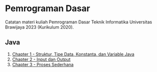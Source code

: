# Pemrograman Dasar
Catatan materi kuliah Pemrograman Dasar Teknik Informatika Universitas Brawijaya 2023 (Kurikulum 2020).

## Java
1. [Chapter 1 - Struktur, Tipe Data, Konstanta, dan Variable Java](https://github.com/yogarn/pemdas/blob/ba3ced555f21222c0a6d0ff969f7ed3d41700bc9/courses/1_struktur_tipe_data.md)
2. [Chapter 2 - Input dan Output](https://github.com/yogarn/pemdas/blob/ee37bb66f05bb87a6450daf0c6c66c728f1dff7b/courses/2_input_output.md)
3. [Chapter 3 - Proses Sederhana](https://github.com/yogarn/pemdas/blob/cf3039ab2eb317a726124dd0562f996ca18dff01/courses/3_simple_process.md)  

